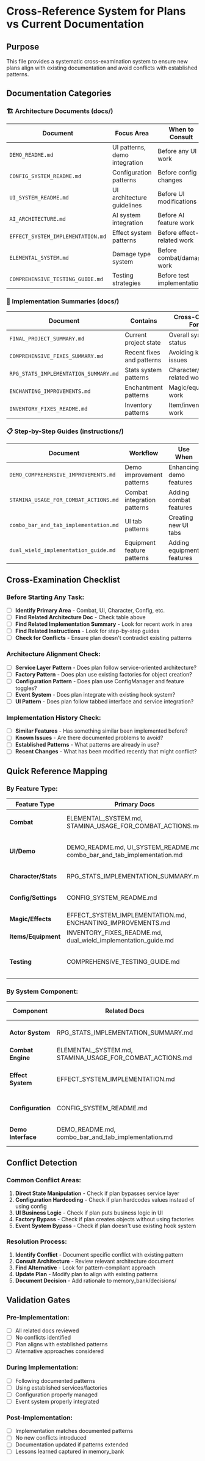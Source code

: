 # Cross-Reference System for Plans vs Current Documentation

## Purpose
This file provides a systematic cross-examination system to ensure new plans align with existing documentation and avoid conflicts with established patterns.

## Documentation Categories

### 🏗️ Architecture Documents (docs/)
| Document | Focus Area | When to Consult |
|----------|------------|-----------------|
| `DEMO_README.md` | UI patterns, demo integration | Before any UI work |
| `CONFIG_SYSTEM_README.md` | Configuration patterns | Before config changes |
| `UI_SYSTEM_README.md` | UI architecture guidelines | Before UI modifications |
| `AI_ARCHITECTURE.md` | AI system integration | Before AI feature work |
| `EFFECT_SYSTEM_IMPLEMENTATION.md` | Effect system patterns | Before effect-related work |
| `ELEMENTAL_SYSTEM.md` | Damage type system | Before combat/damage work |
| `COMPREHENSIVE_TESTING_GUIDE.md` | Testing strategies | Before test implementation |

### 🔧 Implementation Summaries (docs/)
| Document | Contains | Cross-Check For |
|----------|----------|-----------------|
| `FINAL_PROJECT_SUMMARY.md` | Current project state | Overall system status |
| `COMPREHENSIVE_FIXES_SUMMARY.md` | Recent fixes and patterns | Avoiding known issues |
| `RPG_STATS_IMPLEMENTATION_SUMMARY.md` | Stats system patterns | Character/stat related work |
| `ENCHANTING_IMPROVEMENTS.md` | Enchantment patterns | Magic/equipment work |
| `INVENTORY_FIXES_README.md` | Inventory patterns | Item/inventory work |

### 📋 Step-by-Step Guides (instructions/)
| Document | Workflow | Use When |
|----------|----------|----------|
| `DEMO_COMPREHENSIVE_IMPROVEMENTS.md` | Demo improvement patterns | Enhancing demo features |
| `STAMINA_USAGE_FOR_COMBAT_ACTIONS.md` | Combat integration patterns | Adding combat features |
| `combo_bar_and_tab_implementation.md` | UI tab patterns | Creating new UI tabs |
| `dual_wield_implementation_guide.md` | Equipment feature patterns | Adding equipment features |

## Cross-Examination Checklist

### Before Starting Any Task:
- [ ] **Identify Primary Area** - Combat, UI, Character, Config, etc.
- [ ] **Find Related Architecture Doc** - Check table above
- [ ] **Find Related Implementation Summary** - Look for recent work in area
- [ ] **Find Related Instructions** - Look for step-by-step guides
- [ ] **Check for Conflicts** - Ensure plan doesn't contradict existing patterns

### Architecture Alignment Check:
- [ ] **Service Layer Pattern** - Does plan follow service-oriented architecture?
- [ ] **Factory Pattern** - Does plan use existing factories for object creation?
- [ ] **Configuration Pattern** - Does plan use ConfigManager and feature toggles?
- [ ] **Event System** - Does plan integrate with existing hook system?
- [ ] **UI Pattern** - Does plan follow tabbed interface and service integration?

### Implementation History Check:
- [ ] **Similar Features** - Has something similar been implemented before?
- [ ] **Known Issues** - Are there documented problems to avoid?
- [ ] **Established Patterns** - What patterns are already in use?
- [ ] **Recent Changes** - What has been modified recently that might conflict?

## Quick Reference Mapping

### By Feature Type:
| Feature Type | Primary Docs | Key Patterns |
|--------------|--------------|--------------|
| **Combat** | ELEMENTAL_SYSTEM.md, STAMINA_USAGE_FOR_COMBAT_ACTIONS.md | CombatService, DamagePacket, Event hooks |
| **UI/Demo** | DEMO_README.md, UI_SYSTEM_README.md, combo_bar_and_tab_implementation.md | Tabbed interface, service calls only |
| **Character/Stats** | RPG_STATS_IMPLEMENTATION_SUMMARY.md | Actor hierarchy, stat derivation |
| **Config/Settings** | CONFIG_SYSTEM_README.md | ConfigManager singleton, feature toggles |
| **Magic/Effects** | EFFECT_SYSTEM_IMPLEMENTATION.md, ENCHANTING_IMPROVEMENTS.md | Effect factory, status manager |
| **Items/Equipment** | INVENTORY_FIXES_README.md, dual_wield_implementation_guide.md | ItemFactory, equipment slots |
| **Testing** | COMPREHENSIVE_TESTING_GUIDE.md | Multiple test approaches, demo integration |

### By System Component:
| Component | Related Docs | Critical Patterns |
|-----------|--------------|-------------------|
| **Actor System** | RPG_STATS_IMPLEMENTATION_SUMMARY.md | Primary/derived stats, template creation |
| **Combat Engine** | ELEMENTAL_SYSTEM.md, STAMINA_USAGE_FOR_COMBAT_ACTIONS.md | Turn-based, service layer |
| **Effect System** | EFFECT_SYSTEM_IMPLEMENTATION.md | Factory creation, temporary effects |
| **Configuration** | CONFIG_SYSTEM_README.md | Hierarchical settings, hot reload |
| **Demo Interface** | DEMO_README.md, combo_bar_and_tab_implementation.md | Tabbed UI, service integration |

## Conflict Detection

### Common Conflict Areas:
1. **Direct State Manipulation** - Check if plan bypasses service layer
2. **Configuration Hardcoding** - Check if plan hardcodes values instead of using config
3. **UI Business Logic** - Check if plan puts business logic in UI
4. **Factory Bypass** - Check if plan creates objects without using factories
5. **Event System Bypass** - Check if plan doesn't use existing hook system

### Resolution Process:
1. **Identify Conflict** - Document specific conflict with existing pattern
2. **Consult Architecture** - Review relevant architecture document
3. **Find Alternative** - Look for pattern-compliant approach
4. **Update Plan** - Modify plan to align with existing patterns
5. **Document Decision** - Add rationale to memory_bank/decisions/

## Validation Gates

### Pre-Implementation:
- [ ] All related docs reviewed
- [ ] No conflicts identified
- [ ] Plan aligns with established patterns
- [ ] Alternative approaches considered

### During Implementation:
- [ ] Following documented patterns
- [ ] Using established services/factories
- [ ] Configuration properly managed
- [ ] Event system properly integrated

### Post-Implementation:
- [ ] Implementation matches documented patterns
- [ ] No new conflicts introduced
- [ ] Documentation updated if patterns extended
- [ ] Lessons learned captured in memory_bank